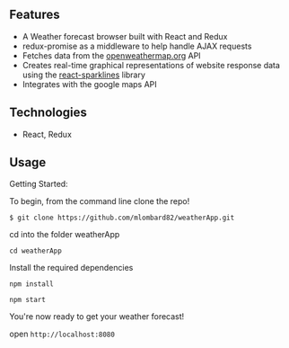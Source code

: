 
Features
-------

- A Weather forecast browser built with React and Redux
- redux-promise as a middleware to help handle AJAX requests 
- Fetches data from the [openweathermap.org](https://openweathermap.org/forecast5) API 
- Creates real-time graphical representations of website response data using the [react-sparklines](https://github.com/borisyankov/react-sparklines) library
- Integrates with the google maps API

Technologies
--------
- React, Redux


Usage
-------

Getting Started:


To begin, from the command line clone the repo!

`$ git clone https://github.com/mlombard82/weatherApp.git`

cd into the folder weatherApp

`cd weatherApp`

Install the required dependencies

`npm install`

`npm start`

You're now ready to get your weather forecast!

open `http://localhost:8080`

